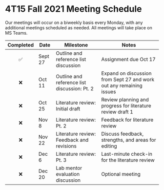 # 4T15 Fall 2021 Meeting Schedule

Our meetings will occur on a biweekly basis every Monday, with any additional meetings scheduled as needed. All meetings will take place on MS Teams.

| Completed | Date | Milestone | Notes |
| :----: | ---- | ---- | ---- |
| :white_check_mark: | Sept 27 | Outline and reference list discussion | Assignment due Oct 17 |
| :x: | Oct 11 | Outline and reference list discussion: Pt. 2 | Expand on discussion from Sept 27 and work out any remaining issues |
| :x: | Oct 25 | Literature review: Initial draft | Review planning and progress for literature review draft 1
| :x: | Nov 8 | Literature review: Pt. 2 | Feedback for literature review |
| :x: | Nov 22 | Literature review: Feedback and revisions | Discuss feedback, strengths, and areas for editing | 
| :x: | Dec 6 | Literature review: Pt. 3 | Last-minute check-in for the literature review | 
| :x: | Dec 20 | Lab mentor evaluation discussion | Optional meeting |
